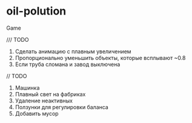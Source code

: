 # oil-polution
Game


/// TODO
1. Сделать анимацию с плавным увеличением 
2. Пропорционально уменьшить объекты, которые всплывают ~0.8
3. Если труба сломана и завод выключена 

// TODO 
1. Машинка
2. Плавный свет на фабриках 
3. Удаление неактивных 
4. Ползунки для регулировки баланса 
5. Добавить мусор 